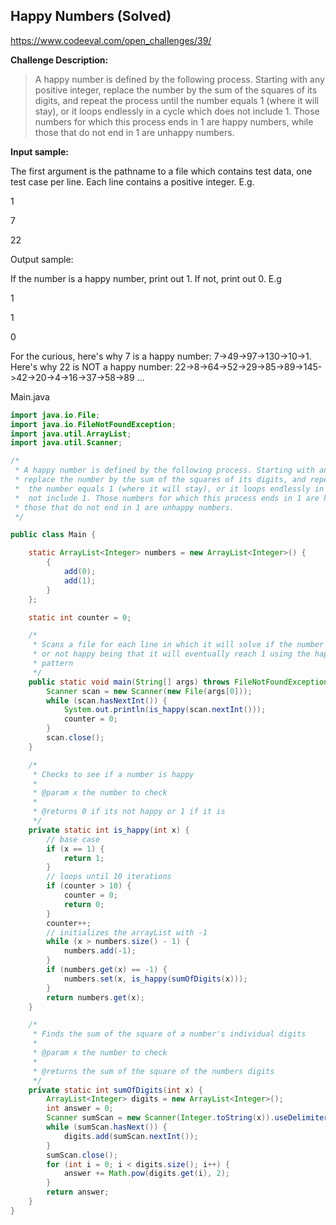 Happy Numbers (Solved)
------------------------
https://www.codeeval.com/open_challenges/39/

**Challenge Description:**

>A happy number is defined by the following process. Starting with any positive integer, replace the number by the sum of the squares of its digits, and repeat the process until the number equals 1 (where it will stay), or it loops endlessly in a cycle which does not include 1. Those numbers for which this process ends in 1 are happy numbers, while those that do not end in 1 are unhappy numbers.

**Input sample:**

The first argument is the pathname to a file which contains test data, one test case per line. Each line contains a positive integer. E.g.

  1
  
  7
  
  22

Output sample:

If the number is a happy number, print out 1. If not, print out 0. E.g

  1
  
  1
  
  0

For the curious, here's why 7 is a happy number: 7->49->97->130->10->1. Here's why 22 is NOT a happy number: 22->8->64->52->29->85->89->145->42->20->4->16->37->58->89 ... 

Main.java
```java
import java.io.File;
import java.io.FileNotFoundException;
import java.util.ArrayList;
import java.util.Scanner;

/*
 * A happy number is defined by the following process. Starting with any positive integer, 
 * replace the number by the sum of the squares of its digits, and repeat the process until
 *  the number equals 1 (where it will stay), or it loops endlessly in a cycle which does 
 *  not include 1. Those numbers for which this process ends in 1 are happy numbers, while
 * those that do not end in 1 are unhappy numbers. 
 */

public class Main {

	static ArrayList<Integer> numbers = new ArrayList<Integer>() {
		{
			add(0);
			add(1);
		}
	};

	static int counter = 0;

	/*
	 * Scans a file for each line in which it will solve if the number is happy
	 * or not happy being that it will eventually reach 1 using the happy
	 * pattern
	 */
	public static void main(String[] args) throws FileNotFoundException {
		Scanner scan = new Scanner(new File(args[0]));
		while (scan.hasNextInt()) {
			System.out.println(is_happy(scan.nextInt()));
			counter = 0;
		}
		scan.close();
	}

	/*
	 * Checks to see if a number is happy
	 * 
	 * @param x the number to check
	 * 
	 * @returns 0 if its not happy or 1 if it is
	 */
	private static int is_happy(int x) {
		// base case
		if (x == 1) {
			return 1;
		}
		// loops until 10 iterations
		if (counter > 10) {
			counter = 0;
			return 0;
		}
		counter++;
		// initializes the arrayList with -1
		while (x > numbers.size() - 1) {
			numbers.add(-1);
		}
		if (numbers.get(x) == -1) {
			numbers.set(x, is_happy(sumOfDigits(x)));
		}
		return numbers.get(x);
	}

	/*
	 * Finds the sum of the square of a number's individual digits
	 * 
	 * @param x the number to check
	 * 
	 * @returns the sum of the square of the numbers digits
	 */
	private static int sumOfDigits(int x) {
		ArrayList<Integer> digits = new ArrayList<Integer>();
		int answer = 0;
		Scanner sumScan = new Scanner(Integer.toString(x)).useDelimiter("");
		while (sumScan.hasNext()) {
			digits.add(sumScan.nextInt());
		}
		sumScan.close();
		for (int i = 0; i < digits.size(); i++) {
			answer += Math.pow(digits.get(i), 2);
		}
		return answer;
	}
}
```
